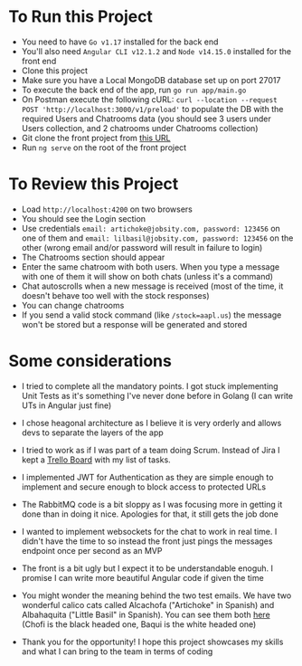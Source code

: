 # To Run this Project

- You need to have `Go v1.17` installed for the back end
- You'll also need `Angular CLI v12.1.2` and `Node v14.15.0` installed for the front end
- Clone this project
- Make sure you have a Local MongoDB database set up on port 27017
- To execute the back end of the app, run `go run app/main.go`
- On Postman execute the following cURL: `curl --location --request POST 'http://localhost:3000/v1/preload'` to populate the DB with the required Users and Chatrooms data (you should see 3 users under Users collection, and 2 chatrooms under Chatrooms collection)
- Git clone the front project from [this URL](https://github.com/ratolibre1/chat-ang)
- Run `ng serve` on the root of the front project

# To Review this Project

- Load `http://localhost:4200` on two browsers
- You should see the Login section
- Use credentials `email: artichoke@jobsity.com, password: 123456` on one of them and `email: lilbasil@jobsity.com, password: 123456` on the other (wrong email and/or password will result in failure to login)
- The Chatrooms section should appear
- Enter the same chatroom with both users. When you type a message with one of them it will show on both chats (unless it's a command)
- Chat autoscrolls when a new message is received (most of the time, it doesn't behave too well with the stock responses)
- You can change chatrooms
- If you send a valid stock command (like `/stock=aapl.us`) the message won't be stored but a response will be generated and stored

# Some considerations

- I tried to complete all the mandatory points. I got stuck implementing Unit Tests as it's something I've never done before in Golang (I can write UTs in Angular just fine)
- I chose heagonal architecture as I believe it is very orderly and allows devs to separate the layers of the app
- I tried to work as if I was part of a team doing Scrum. Instead of Jira I kept a [Trello Board](https://trello.com/invite/b/sgfmFApA/ATTI4dd11900533d406bf88694ea4daa3309FCC10A6A/chat-hex) with my list of tasks.
- I implemented JWT for Authentication as they are simple enough to implement and secure enough to block access to protected URLs
- The RabbitMQ code is a bit sloppy as I was focusing more in getting it done than in doing it nice. Apologies for that, it still gets the job done
- I wanted to implement websockets for the chat to work in real time. I didn't have the time to so instead the front just pings the messages endpoint once per second as an MVP
- The front is a bit ugly but I expect it to be understandable enoguh. I promise I can write more beautiful Angular code if given the time
  
- You might wonder the meaning behind the two test emails. We have two wonderful calico cats called Alcachofa ("Artichoke" in Spanish) and Albahaquita ("Little Basil" in Spanish). You can see them both [here](https://photos.app.goo.gl/aNXfAAouLwFQPUag7) (Chofi is the black headed one, Baqui is the white headed one)
- Thank you for the opportunity! I hope this project showcases my skills and what I can bring to the team in terms of coding
